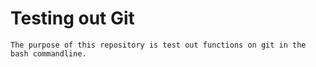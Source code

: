 # Testing out Git
`The purpose of this repository is test out functions on git in the bash commandline.`